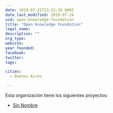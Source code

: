 ```yaml
---
date: 2019-07-21T23:22:18.000Z
date_last_modified: 2019-07-24
uid: open-knowledge-foundation
title: "Open Knowledge Foundation"
legal_name: 
description: ""
org_type: 
website: 
year_founded: 
facebook: 
twitter: 
tags:

cities: 
  - Buenos Aires

---
```


Esta organización tiene los siguientes proyectos:

- [Sin Nombre](/proyectos/sin-nombre)
